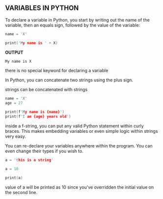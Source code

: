 ## VARIABLES IN PYTHON ##

To declare a variable in Python, you start by writing out the name of the variable, then an equals sign, followed by the value of the variable:

```C
name = 'X'

print('My name is ' + X)
```

**OUTPUT**
```C
My name is X
```

there is no special keyword for declaring a variable


In Python, you can concatenate two strings using the plus sign. 

strings can be concatenated with strings

```C
name = 'X'
age = 27

print(f'My name is {name}')
print(f'I am {age} years old')
```

inside a f-string, you can put any valid Python statement within curly braces. This makes embedding variables or even simple logic within strings very easy.


You can re-declare your variables anywhere within the program. You can even change their types if you wish to.

```C
a = 'this is a string'

a = 10

print(a)
```

value of a will be printed as 10 since you've overridden the initial value on the second line.
